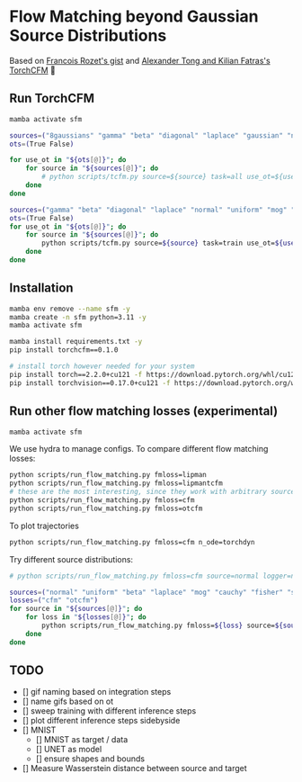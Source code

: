 # Flow Matching beyond Gaussian Source Distributions

Based on [Francois Rozet's gist](https://gist.github.com/francois-rozet/fd6a820e052157f8ac6e2aa39e16c1aa)
and [Alexander Tong and Kilian Fatras's TorchCFM](https://github.com/atong01/conditional-flow-matching) 🙏


## Run TorchCFM

```bash
mamba activate sfm

sources=("8gaussians" "gamma" "beta" "diagonal" "laplace" "gaussian" "normal" "uniform" "mog" "multivariate")
ots=(True False)

for use_ot in "${ots[@]}"; do
    for source in "${sources[@]}"; do
        # python scripts/tcfm.py source=${source} task=all use_ot=${use_ot}
    done
done

sources=("gamma" "beta" "diagonal" "laplace" "normal" "uniform" "mog" "multivariate" "datafittednormal" "8gaussians" "gaussian")
ots=(True False)
for use_ot in "${ots[@]}"; do
    for source in "${sources[@]}"; do
        python scripts/tcfm.py source=${source} task=train use_ot=${use_ot} data=mnist
    done
done
```

## Installation

```bash
mamba env remove --name sfm -y
mamba create -n sfm python=3.11 -y
mamba activate sfm

mamba install requirements.txt -y
pip install torchcfm==0.1.0

# install torch however needed for your system
pip install torch==2.2.0+cu121 -f https://download.pytorch.org/whl/cu121/torch
pip install torchvision==0.17.0+cu121 -f https://download.pytorch.org/whl/cu121/torchvision
```

## Run other flow matching losses (experimental)

```bash
mamba activate sfm
```
We use hydra to manage configs. To compare different flow matching losses:
```bash
python scripts/run_flow_matching.py fmloss=lipman
python scripts/run_flow_matching.py fmloss=lipmantcfm
# these are the most interesting, since they work with arbitrary source distributions
python scripts/run_flow_matching.py fmloss=cfm
python scripts/run_flow_matching.py fmloss=otcfm
```

To plot trajectories
```bash
python scripts/run_flow_matching.py fmloss=cfm n_ode=torchdyn
```

Try different source distributions:
```bash
# python scripts/run_flow_matching.py fmloss=cfm source=normal logger=neptune

sources=("normal" "uniform" "beta" "laplace" "mog" "cauchy" "fisher" "studentt" "weibull" "gamma" "laplace" "gumbel")
losses=("cfm" "otcfm")
for source in "${sources[@]}"; do
    for loss in "${losses[@]}"; do
        python scripts/run_flow_matching.py fmloss=${loss} source=${source} logger=neptune tags=["s1"]
    done
done
```

## TODO

- [] gif naming based on integration steps
- [] name gifs based on ot
- [] sweep training with different inference steps
- [] plot different inference steps sidebyside
- [] MNIST
    - [] MNIST as target / data
    - [] UNET as model
    - [] ensure shapes and bounds
- [] Measure Wasserstein distance between source and target


